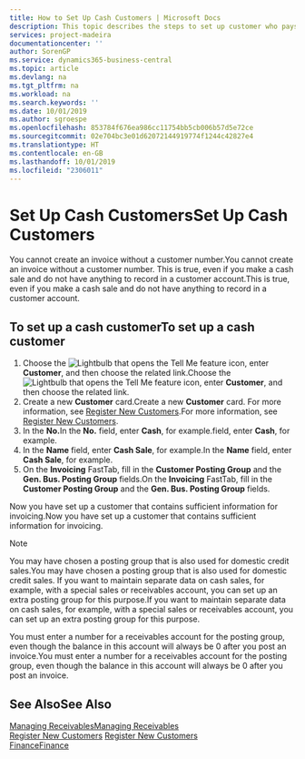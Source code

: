 ```yaml
---
title: How to Set Up Cash Customers | Microsoft Docs
description: This topic describes the steps to set up customer who pays in cash.
services: project-madeira
documentationcenter: ''
author: SorenGP
ms.service: dynamics365-business-central
ms.topic: article
ms.devlang: na
ms.tgt_pltfrm: na
ms.workload: na
ms.search.keywords: ''
ms.date: 10/01/2019
ms.author: sgroespe
ms.openlocfilehash: 853784f676ea986cc11754bb5cb006b57d5e72ce
ms.sourcegitcommit: 02e704bc3e01d62072144919774f1244c42827e4
ms.translationtype: HT
ms.contentlocale: en-GB
ms.lasthandoff: 10/01/2019
ms.locfileid: "2306011"
---
```

# <a name="set-up-cash-customers"></a><span data-ttu-id="61145-103">Set Up Cash Customers</span><span class="sxs-lookup"><span data-stu-id="61145-103">Set Up Cash Customers</span></span>
<span data-ttu-id="61145-104">You cannot create an invoice without a customer number.</span><span class="sxs-lookup"><span data-stu-id="61145-104">You cannot create an invoice without a customer number.</span></span> <span data-ttu-id="61145-105">This is true, even if you make a cash sale and do not have anything to record in a customer account.</span><span class="sxs-lookup"><span data-stu-id="61145-105">This is true, even if you make a cash sale and do not have anything to record in a customer account.</span></span>  

## <a name="to-set-up-a-cash-customer"></a><span data-ttu-id="61145-106">To set up a cash customer</span><span class="sxs-lookup"><span data-stu-id="61145-106">To set up a cash customer</span></span>  
1.  <span data-ttu-id="61145-107">Choose the ![Lightbulb that opens the Tell Me feature](media/ui-search/search_small.png "Tell me what you want to do") icon, enter **Customer**, and then choose the related link.</span><span class="sxs-lookup"><span data-stu-id="61145-107">Choose the ![Lightbulb that opens the Tell Me feature](media/ui-search/search_small.png "Tell me what you want to do") icon, enter **Customer**, and then choose the related link.</span></span>  
2.  <span data-ttu-id="61145-108">Create a new **Customer** card.</span><span class="sxs-lookup"><span data-stu-id="61145-108">Create a new **Customer** card.</span></span> <span data-ttu-id="61145-109">For more information, see [Register New Customers](sales-how-register-new-customers.md).</span><span class="sxs-lookup"><span data-stu-id="61145-109">For more information, see [Register New Customers](sales-how-register-new-customers.md).</span></span>
3.  <span data-ttu-id="61145-110">In the **No.**</span><span class="sxs-lookup"><span data-stu-id="61145-110">In the **No.**</span></span> <span data-ttu-id="61145-111">field, enter **Cash**, for example.</span><span class="sxs-lookup"><span data-stu-id="61145-111">field, enter **Cash**, for example.</span></span>  
4.  <span data-ttu-id="61145-112">In the **Name** field, enter **Cash Sale**, for example.</span><span class="sxs-lookup"><span data-stu-id="61145-112">In the **Name** field, enter **Cash Sale**, for example.</span></span>  
5.  <span data-ttu-id="61145-113">On the **Invoicing** FastTab, fill in the **Customer Posting Group** and the **Gen. Bus. Posting Group** fields.</span><span class="sxs-lookup"><span data-stu-id="61145-113">On the **Invoicing** FastTab, fill in the **Customer Posting Group** and the **Gen. Bus. Posting Group** fields.</span></span>  

 <span data-ttu-id="61145-114">Now you have set up a customer that contains sufficient information for invoicing.</span><span class="sxs-lookup"><span data-stu-id="61145-114">Now you have set up a customer that contains sufficient information for invoicing.</span></span>  

> [!NOTE]  
>  <span data-ttu-id="61145-115">You may have chosen a posting group that is also used for domestic credit sales.</span><span class="sxs-lookup"><span data-stu-id="61145-115">You may have chosen a posting group that is also used for domestic credit sales.</span></span> <span data-ttu-id="61145-116">If you want to maintain separate data on cash sales, for example, with a special sales or receivables account, you can set up an extra posting group for this purpose.</span><span class="sxs-lookup"><span data-stu-id="61145-116">If you want to maintain separate data on cash sales, for example, with a special sales or receivables account, you can set up an extra posting group for this purpose.</span></span>  
>   
>  <span data-ttu-id="61145-117">You must enter a number for a receivables account for the posting group, even though the balance in this account will always be 0 after you post an invoice.</span><span class="sxs-lookup"><span data-stu-id="61145-117">You must enter a number for a receivables account for the posting group, even though the balance in this account will always be 0 after you post an invoice.</span></span>  

## <a name="see-also"></a><span data-ttu-id="61145-118">See Also</span><span class="sxs-lookup"><span data-stu-id="61145-118">See Also</span></span>
[<span data-ttu-id="61145-119">Managing Receivables</span><span class="sxs-lookup"><span data-stu-id="61145-119">Managing Receivables</span></span>](receivables-manage-receivables.md)  
<span data-ttu-id="61145-120">[Register New Customers](sales-how-register-new-customers.md)  </span><span class="sxs-lookup"><span data-stu-id="61145-120">[Register New Customers](sales-how-register-new-customers.md)  </span></span>  
[<span data-ttu-id="61145-121">Finance</span><span class="sxs-lookup"><span data-stu-id="61145-121">Finance</span></span>](finance.md)  

